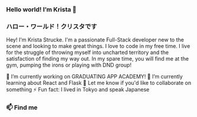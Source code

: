 ### Hello world! I’m Krista :wave:
### ハロー・ワールド！クリスタです

Hey! I'm Krista Strucke. I'm a passionate Full-Stack developer new to the scene and looking to make great things. I love to code in my free time. I live for the struggle of throwing myself into uncharted territory and  the satisfaction of finding my way out.
In my spare time, you will find me at the gym, pumping the irons or playing with DND group!


💪 I’m currently working on GRADUATING APP ACADEMY!
🌱 I’m currently learning about React and Flask
👯 Let me know if you'd like to collaborate on something
⚡ Fun fact: I lived in Tokyo and speak Japanese
	
  
  ### 📫 Find me
  
<!--
**kurikurichan/kurikurichan** is a ✨ _special_ ✨ repository because its `README.md` (this file) appears on your GitHub profile.

Here are some ideas to get you started:

- 🔭 I’m currently working on ...
- 🌱 I’m currently learning ...
- 👯 I’m looking to collaborate on ...
- 🤔 I’m looking for help with ...
- 💬 Ask me about ...
- 📫 How to reach me: ...
- 😄 Pronouns: ...
- ⚡ Fun fact: ...
-->
